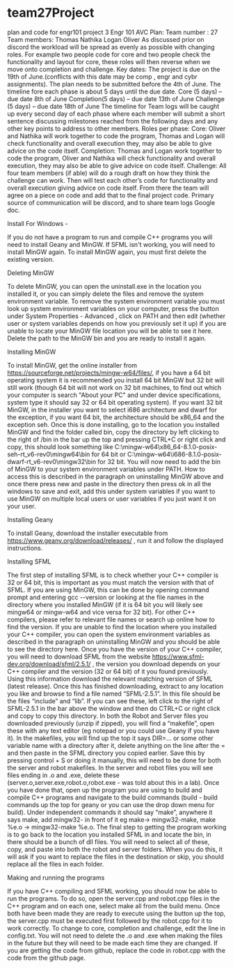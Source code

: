# team27Project
plan and code for engr101 project 3
Engr 101 AVC Plan:
Team number : 27
Team members:
Thomas 
Nathika 
Logan
Oliver
As discussed prior on discord the workload will be spread as evenly as possible with changing roles. For example two people code for core and two people check the functionality and layout for core, these roles will then reverse when we move onto completion and challenge.
Key dates: 
The project is due on the 19th of June.(conflicts with this date may be comp , engr and cybr assignments).
The plan needs to be submitted before the 4th of June.
The timeline fore each phase is about 5 days until the due date.
Core (5 days) – due date 8th of June
Completion(5 days) – due date 13th of June
Challenge (5 days) – due date 18th of June
The timeline for Team logs will be caught up every second day of each phase where each member will submit a short sentence discussing milestones reached from the following days and any other key points to address to other members.
Roles per phase:
Core: Oliver and Nathika will work together to code the program, Thomas and Logan will check functionality and overall execution they, may also be able to give advice on the code itself.
Completion: Thomas and Logan work together to code the program, Oliver and Nathika will check functionality and overall execution, they may also be able to give advice on code itself.
Challenge: All four team members (if able) will do a rough draft on how they think the challenge can work. Then will test each other’s code for functionality and overall execution giving advice on code itself. From there the team will agree on a piece on code and add that to the final project code.
Primary source of communication will be discord, and to share team logs Google doc.

Install
For Windows -

If you do not have a program to run and compile C++ programs you will need to install Geany and MinGW. If SFML isn't working, you will need to install MinGW again. To install MinGW again, you must first delete the existing version. 


Deleting MinGW

To delete MinGW, you can open the uninstall.exe in the location you installed it, or you can simply delete the files and remove the system environment variable. To remove the system environment variable you must look up system environment variables on your computer, press the button under System Properties - Advanced , click on PATH and then edit (whether user or system variables depends on how you previously set it up) if you are unable to locate your MinGW file location you will be able to see it here. Delete the path to the MinGW bin and you are ready to install it again.


Installing MinGW

To install MinGW, get the online installer from https://sourceforge.net/projects/mingw-w64/files/, if you have a 64 bit operating system it is recommended you install 64 bit MinGW but 32 bit will still work (though 64 bit will not work on 32 bit machines, to find out which your computer is search "About your PC" and under device specifications, system type it should say 32 or 64 bit operating system). If you want 32 bit MinGW, in the installer you want to select i686 architecture and dwarf for the exception, if you want 64 bit, the architecture should be x86_64 and the exception seh. Once this is done installing, go to the location you installed MinGW and find the folder called bin, copy the directory by left clicking to the right of /bin in the bar up the top and pressing CTRL+C or right click and copy, this should look something like C:\mingw-w64\x86_64-8.1.0-posix-seh-rt_v6-rev0\mingw64\bin for 64 bit or C:\mingw-w64\i686-8.1.0-posix-dwarf-rt_v6-rev0\mingw32\bin for 32 bit. You will now need to add the bin of MinGW to your system environment variables under PATH. How to access this is described in the paragraph on uninstalling MinGW above and once there press new and paste in the directory then press ok in all the windows to save and exit, add this under system variables if you want to use MinGW on multiple local users or user variables if you just want it on your user.


Installing Geany

To install Geany, download the installer executable from https://www.geany.org/download/releases/ , run it and follow the displayed instructions.


Installing SFML

The first step of installing SFML is to check whether your C++ compiler is 32 or 64 bit, this is important as you must match the version with that of SFML. If you are using MinGW, this can be done by opening command prompt and entering gcc --version or looking at the file names in the directory where you installed MinGW (if it is 64 bit you will likely see mingw64 or mingw-w64 and vice versa for 32 bit). For other C++ compilers, please refer to relevant file names or search up online how to find the version. If you are unable to find the location where you installed your C++ compiler, you can open the system environment variables as described in the paragraph on uninstalling MinGW and you should be able to see the directory here. Once you have the version of your C++ compiler, you will need to download SFML from the website https://www.sfml-dev.org/download/sfml/2.5.1/ , the version you download depends on your C++ compiler and the version (32 or 64 bit)
of it you found previously. Using this information download the relevant matching version of SFML (latest release). Once this has finished downloading, extract to any location you like and browse to find a file named “SFML-2.5.1”.  In this file should be the files “include” and “lib”. If you can see these, left click to the right of SFML-2.5.1 in the bar above the window and then do CTRL+C or right click and copy to copy this directory. In both the Robot and Server files you downloaded previously (unzip if zipped), you will find a “makefile”, open these with any text editor (eg notepad or you could use Geany if you have it). In the makefiles, you will find up the top it says DIR=... or some other variable name with a directory after it, delete anything on the line after the = and then paste in the SFML directory you copied earlier. Save this by pressing control + S or doing it manually, this will need to be done for both the server and robot makefiles. In the server and robot files you will see files ending in .o and .exe, delete these (server.o,server.exe,robot.o,robot.exe - was told about this in a lab). Once you have done that, open up the program you are using to build and compile C++ programs and navigate to the build commands (build - build commands up the top for geany or you can use the drop down menu for build). Under independent commands it should say “make”, anywhere it says make, add mingw32- in front of it eg make-> mingw32-make, make %e.o -> mingw32-make %e.o. The final step to getting the program working is to go back to the location you installed SFML in and locate the bin, in there should be a bunch of dll files. You will need to select all of these, copy, and paste into both the robot and server folders. When you do this, it will ask if you want to replace the files in the destination or skip, you should replace all the files in each folder.


Making and running the programs

If you have C++ compiling and SFML working, you should now be able to run the programs. To do so, open the server.cpp and robot.cpp files in the C++ program and on each one, select make all from the build menu. Once both have been made they are ready to execute using the button up the top, the server.cpp must be executed first followed by the robot.cpp for it to work correctly. To change to core, completion and challenge, edit the line in config.txt. You will not need to delete the .o and .exe when making the files in the future but they will need to be made each time they are changed. If you are getting the code from github, replace the code in robot.cpp with the code from the github page.



